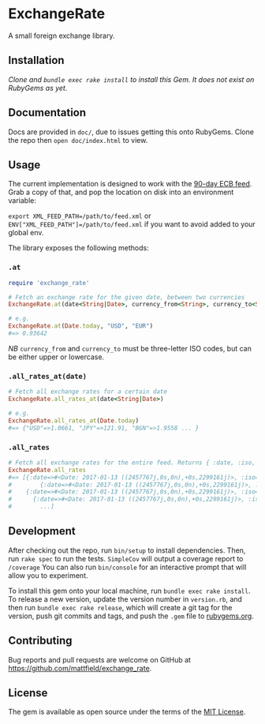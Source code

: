 # ExchangeRate

A small foreign exchange library.

## Installation

*Clone and `bundle exec rake install` to install this Gem. It does not exist on RubyGems as yet.*

## Documentation

Docs are provided in `doc/`, due to issues getting this onto RubyGems. Clone the repo then `open doc/index.html` to view.

## Usage

The current implementation is designed to work with the [90-day ECB feed](https://www.ecb.europa.eu/stats/eurofxref/eurofxref-hist-90d.xml). Grab a copy of that,
and pop the location on disk into an environment variable:

`export XML_FEED_PATH=/path/to/feed.xml` or `ENV["XML_FEED_PATH"]=/path/to/feed.xml` if you want to avoid added to your global env.

The library exposes the following methods:

### `.at`
```Ruby
require 'exchange_rate'

# Fetch an exchange rate for the given date, between two currencies
ExchangeRate.at(date<String|Date>, currency_from<String>, currency_to<String>)

# e.g. 
ExchangeRate.at(Date.today, "USD", "EUR")
#=> 0.93642
```

*NB* `currency_from` and `currency_to` must be three-letter ISO codes, but can be either upper or lowercase.

### `.all_rates_at(date)`
```Ruby
# Fetch all exchange rates for a certain date
ExchangeRate.all_rates_at(date<String|Date>)

# e.g.
ExchangeRate.all_rates_at(Date.today)
#=> {"USD"=>1.0661, "JPY"=>121.91, "BGN"=>1.9558 ... }
```

### `.all_rates`
```Ruby
# Fetch all exchange rates for the entire feed. Returns { :date, :iso, :rate }
ExchangeRate.all_rates
#=> [{:date=>#<Date: 2017-01-13 ((2457767j,0s,0n),+0s,2299161j)>, :iso=>"USD", :rate=>1.0661},
#		 {:date=>#<Date: 2017-01-13 ((2457767j,0s,0n),+0s,2299161j)>, :iso=>"JPY", :rate=>121.91},
# 	 {:date=>#<Date: 2017-01-13 ((2457767j,0s,0n),+0s,2299161j)>, :iso=>"BGN", :rate=>1.9558},
#	   {:date=>#<Date: 2017-01-13 ((2457767j,0s,0n),+0s,2299161j)>, :iso=>"CZK", :rate=>27.021}
#		 ...]
```

## Development

After checking out the repo, run `bin/setup` to install dependencies.
Then, run `rake spec` to run the tests. `SimpleCov` will output a coverage report to `/coverage`
You can also run `bin/console` for an interactive prompt that will allow you to experiment.

To install this gem onto your local machine, run `bundle exec rake install`. To release a new version, update the version number in `version.rb`, and then run `bundle exec rake release`, which will create a git tag for the version, push git commits and tags, and push the `.gem` file to [rubygems.org](https://rubygems.org).

## Contributing

Bug reports and pull requests are welcome on GitHub at https://github.com/mattfield/exchange_rate.

## License

The gem is available as open source under the terms of the [MIT License](http://opensource.org/licenses/MIT).

